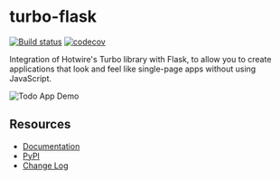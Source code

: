 # turbo-flask

[![Build status](https://github.com/miguelgrinberg/turbo-flask/workflows/build/badge.svg)](https://github.com/miguelgrinberg/turbo-flask/actions) [![codecov](https://codecov.io/gh/miguelgrinberg/turbo-flask/branch/main/graph/badge.svg)](https://codecov.io/gh/miguelgrinberg/turbo-flask)

Integration of Hotwire's Turbo library with Flask, to allow you to create
applications that look and feel like single-page apps without using
JavaScript.

![Todo App Demo](examples/todos/todo-demo.gif)

Resources
---------

-  [Documentation](https://turbo-flask.readthedocs.io/en/latest/)
-  [PyPI](https://pypi.python.org/pypi/turbo-flask)
-  [Change Log](https://github.com/miguelgrinberg/turbo-flask/blob/main/CHANGES.md)
